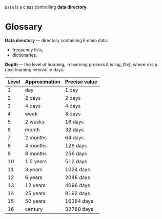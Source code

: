 `Data` is a class controlling __data directory__.

# Glossary

__Data directory__ — directory containing Emmio data:
  - frequency lists,
  - dictionaries.

__Depth__ — the level of learning, in learning process it is log_2(_x_), where
_x_ is a next learning interval in days.

| Level | Approximation | Precise value |
|-------|---------------|---------------|
| 1     | day           | 1 day         |
| 2     | 2 days        | 2 days        |
| 3     | 4 days        | 4 days        |
| 4     | week          | 8 days        |
| 5     | 2 weeks       | 16 days       |
| 6     | month         | 32 days       |
| 7     | 2 months      | 64 days       |
| 8     | 4 months      | 128 days      |
| 9     | 8 months      | 256 days      |
| 10    | 1.5 years     | 512 days      |
| 11    | 3 years       | 1024 days     |
| 12    | 6 years       | 2048 days     |
| 13    | 12 years      | 4096 days     |
| 14    | 25 years      | 8192 days     |
| 15    | 50 years      | 16384 days    |
| 16    | century       | 32768 days    |